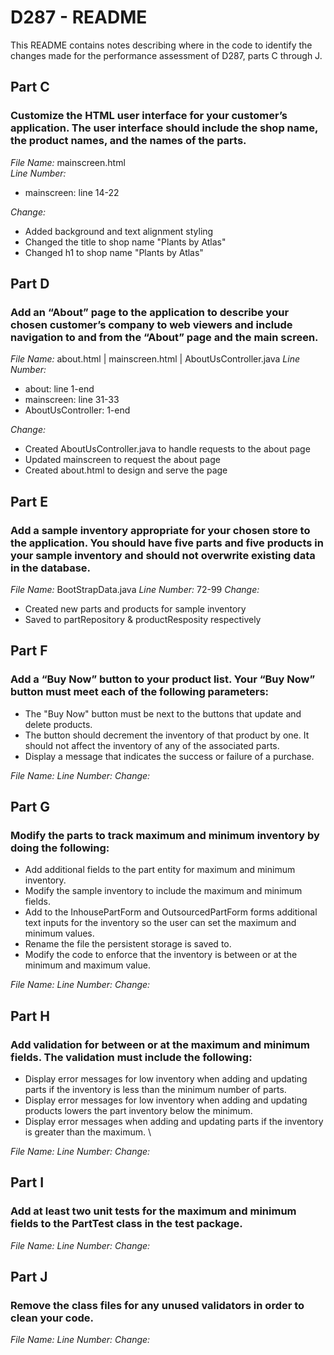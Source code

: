 # D287 - README
This README contains notes describing where in the code to identify the changes made for the performance assessment of D287, 
parts C through J.

## Part C
### Customize the HTML user interface for your customer’s application. The user interface should include the shop name, the product names, and the names of the parts.
*File Name:* mainscreen.html   
*Line Number:*
- mainscreen: line 14-22

*Change:*
- Added background and text alignment styling
- Changed the title to shop name "Plants by Atlas"
- Changed h1 to shop name "Plants by Atlas"  

## Part D
### Add an “About” page to the application to describe your chosen customer’s company to web viewers and include navigation to and from the “About” page and the main screen.
*File Name:* about.html | mainscreen.html | AboutUsController.java
*Line Number:*
- about: line 1-end
- mainscreen: line 31-33
- AboutUsController: 1-end  

*Change:*
- Created AboutUsController.java to handle requests to the about page
- Updated mainscreen to request the about page
- Created about.html to design and serve the page

## Part E
### Add a sample inventory appropriate for your chosen store to the application. You should have five parts and five products in your sample inventory and should not overwrite existing data in the database.
*File Name:* BootStrapData.java
*Line Number:* 72-99
*Change:*
- Created new parts and products for sample inventory
- Saved to partRepository & productResposity respectively

## Part F
### Add a “Buy Now” button to your product list. Your “Buy Now” button must meet each of the following parameters:
-  The "Buy Now" button must be next to the buttons that update and delete products.
-  The button should decrement the inventory of that product by one. It should not affect the inventory of any of the associated parts.
-  Display a message that indicates the success or failure of a purchase.

*File Name:*
*Line Number:*
*Change:*

## Part G
### Modify the parts to track maximum and minimum inventory by doing the following:
-  Add additional fields to the part entity for maximum and minimum inventory.
-  Modify the sample inventory to include the maximum and minimum fields.
-  Add to the InhousePartForm and OutsourcedPartForm forms additional text inputs for the inventory so the user can set the maximum and minimum values.
-  Rename the file the persistent storage is saved to.
-  Modify the code to enforce that the inventory is between or at the minimum and maximum value.

*File Name:*
*Line Number:*
*Change:*

## Part H
### Add validation for between or at the maximum and minimum fields. The validation must include the following:
-  Display error messages for low inventory when adding and updating parts if the inventory is less than the minimum number of parts.
-  Display error messages for low inventory when adding and updating products lowers the part inventory below the minimum.
-  Display error messages when adding and updating parts if the inventory is greater than the maximum. \

*File Name:*
*Line Number:*
*Change:*

## Part I
### Add at least two unit tests for the maximum and minimum fields to the PartTest class in the test package.
*File Name:*
*Line Number:*
*Change:*

## Part J
### Remove the class files for any unused validators in order to clean your code.
*File Name:*
*Line Number:*
*Change:*
